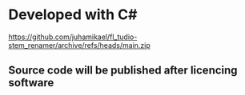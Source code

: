 # Developed with C#

https://github.com/juhamikael/fl_tudio-stem_renamer/archive/refs/heads/main.zip

## Source code will be published after licencing software
